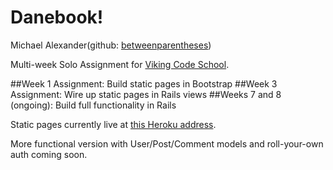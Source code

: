 Danebook!
==========

Michael Alexander(github: [betweenparentheses](https://github.com/betweenparentheses))



Multi-week Solo Assignment for [Viking Code School](http://vikingcodeschool.com).

##Week 1 Assignment: Build static pages in Bootstrap
##Week 3 Assignment: Wire up static pages in Rails views
##Weeks 7 and 8 (ongoing): Build full functionality in Rails


Static pages currently live at [this Heroku address](http://morning-beyond-2062.herokuapp.com).

More functional version with User/Post/Comment models and roll-your-own auth coming soon.
